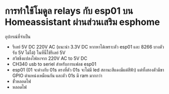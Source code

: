 # การทำใช้โมดูล relays กับ esp01 บน Homeassistant ผ่านส่วนเสริม esphome
อุปกรณ์ที่จำเป็น 
 
* รีเลย์ 5V DC 220V AC (แนะนำ 3.3V DC หากหาได้เพราะตัว esp01 และ 8266 บางตัวรับ 5V ไม่ได้) ในที่นี้ใช้รีเลย์ 5V
* สวิชชิ่งแปลงไฟลงจาก 220V AC to 5V DC
* CH340 usb to seriel สำหรับการแฟลช esp01
* esp01 (01 จะต่างกับ 01s ตรงที่ตัว 01s จะไม่มี led สถานะสีแดงมีแต่สีฟ้า) แต่ทั้งสองตัวมีขา GPIO ตำแหน่งเหมือนกัน และตัว 01s มี ram มากกว่า
* ขั้วหลอดไฟ
* หลอดไฟ
